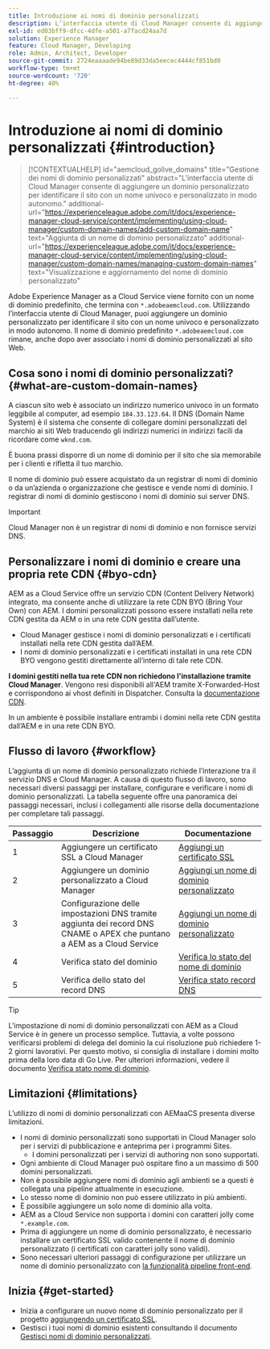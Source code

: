 ```yaml
---
title: Introduzione ai nomi di dominio personalizzati
description: L’interfaccia utente di Cloud Manager consente di aggiungere un dominio personalizzato per identificare il sito con un nome univoco e personalizzato in modo autonomo.
exl-id: ed03bff9-dfcc-4dfe-a501-a7facd24aa7d
solution: Experience Manager
feature: Cloud Manager, Developing
role: Admin, Architect, Developer
source-git-commit: 2724eaaaade94be89d33da5eecec4444cf851bd0
workflow-type: tm+mt
source-wordcount: '720'
ht-degree: 40%

---
```



# Introduzione ai nomi di dominio personalizzati {#introduction}

>[!CONTEXTUALHELP]
>id="aemcloud_golive_domains"
>title="Gestione dei nomi di dominio personalizzati"
>abstract="L’interfaccia utente di Cloud Manager consente di aggiungere un dominio personalizzato per identificare il sito con un nome univoco e personalizzato in modo autonomo."
>additional-url="https://experienceleague.adobe.com/it/docs/experience-manager-cloud-service/content/implementing/using-cloud-manager/custom-domain-names/add-custom-domain-name" text="Aggiunta di un nome di dominio personalizzato"
>additional-url="https://experienceleague.adobe.com/it/docs/experience-manager-cloud-service/content/implementing/using-cloud-manager/custom-domain-names/managing-custom-domain-names" text="Visualizzazione e aggiornamento del nome di dominio personalizzato"

Adobe Experience Manager as a Cloud Service viene fornito con un nome di dominio predefinito, che termina con `*.adobeaemcloud.com`. Utilizzando l’interfaccia utente di Cloud Manager, puoi aggiungere un dominio personalizzato per identificare il sito con un nome univoco e personalizzato in modo autonomo. Il nome di dominio predefinito `*.adobeaemcloud.com` rimane, anche dopo aver associato i nomi di dominio personalizzati al sito Web.

## Cosa sono i nomi di dominio personalizzati? {#what-are-custom-domain-names}

A ciascun sito web è associato un indirizzo numerico univoco in un formato leggibile al computer, ad esempio `184.33.123.64`. Il DNS (Domain Name System) è il sistema che consente di collegare domini personalizzati del marchio ai siti Web traducendo gli indirizzi numerici in indirizzi facili da ricordare come `wknd.com`.

È buona prassi disporre di un nome di dominio per il sito che sia memorabile per i clienti e rifletta il tuo marchio.

Il nome di dominio può essere acquistato da un registrar di nomi di dominio o da un’azienda o organizzazione che gestisce e vende nomi di dominio. I registrar di nomi di dominio gestiscono i nomi di dominio sui server DNS.

>[!IMPORTANT]
>
>Cloud Manager non è un registrar di nomi di dominio e non fornisce servizi DNS.

## Personalizzare i nomi di dominio e creare una propria rete CDN {#byo-cdn}

AEM as a Cloud Service offre un servizio CDN (Content Delivery Network) integrato, ma consente anche di utilizzare la rete CDN BYO (Bring Your Own) con AEM. I domini personalizzati possono essere installati nella rete CDN gestita da AEM o in una rete CDN gestita dall’utente.

* Cloud Manager gestisce i nomi di dominio personalizzati e i certificati installati nella rete CDN gestita dall’AEM.
* I nomi di dominio personalizzati e i certificati installati in una rete CDN BYO vengono gestiti direttamente all’interno di tale rete CDN.

**I domini gestiti nella tua rete CDN non richiedono l&#39;installazione tramite Cloud Manager**. Vengono resi disponibili all&#39;AEM tramite X-Forwarded-Host e corrispondono ai vhost definiti in Dispatcher. Consulta la [documentazione CDN](/help/implementing/dispatcher/cdn.md).

In un ambiente è possibile installare entrambi i domini nella rete CDN gestita dall’AEM e in una rete CDN BYO.

## Flusso di lavoro {#workflow}

L’aggiunta di un nome di dominio personalizzato richiede l’interazione tra il servizio DNS e Cloud Manager. A causa di questo flusso di lavoro, sono necessari diversi passaggi per installare, configurare e verificare i nomi di dominio personalizzati. La tabella seguente offre una panoramica dei passaggi necessari, inclusi i collegamenti alle risorse della documentazione per completare tali passaggi.

| Passaggio | Descrizione | Documentazione |
| --- | --- | --- |
| 1 | Aggiungere un certificato SSL a Cloud Manager | [Aggiungi un certificato SSL](/help/implementing/cloud-manager/managing-ssl-certifications/add-ssl-certificate.md) |
| 2 | Aggiungere un dominio personalizzato a Cloud Manager | [Aggiungi un nome di dominio personalizzato](/help/implementing/cloud-manager/custom-domain-names/add-custom-domain-name.md) |
| 3 | Configurazione delle impostazioni DNS tramite aggiunta dei record DNS CNAME o APEX che puntano a AEM as a Cloud Service | [Aggiungi un nome di dominio personalizzato](/help/implementing/cloud-manager/custom-domain-names/add-custom-domain-name.md) |
| 4 | Verifica stato del dominio | [Verifica lo stato del nome di dominio](/help/implementing/cloud-manager/custom-domain-names/check-domain-name-status.md) |
| 5 | Verifica dello stato del record DNS | [Verifica stato record DNS](/help/implementing/cloud-manager/custom-domain-names/check-dns-record-status.md) |

>[!TIP]
>
>L’impostazione di nomi di dominio personalizzati con AEM as a Cloud Service è in genere un processo semplice. Tuttavia, a volte possono verificarsi problemi di delega del dominio la cui risoluzione può richiedere 1-2 giorni lavorativi. Per questo motivo, si consiglia di installare i domini molto prima della loro data di Go Live. Per ulteriori informazioni, vedere il documento [Verifica stato nome di dominio](/help/implementing/cloud-manager/custom-domain-names/check-domain-name-status.md).

## Limitazioni {#limitations}

L’utilizzo di nomi di dominio personalizzati con AEMaaCS presenta diverse limitazioni.

* I nomi di dominio personalizzati sono supportati in Cloud Manager solo per i servizi di pubblicazione e anteprima per i programmi Sites.
   * I domini personalizzati per i servizi di authoring non sono supportati.
* Ogni ambiente di Cloud Manager può ospitare fino a un massimo di 500 domini personalizzati.
* Non è possibile aggiungere nomi di dominio agli ambienti se a questi è collegata una pipeline attualmente in esecuzione.
* Lo stesso nome di dominio non può essere utilizzato in più ambienti.
* È possibile aggiungere un solo nome di dominio alla volta.
* AEM as a Cloud Service non supporta i domini con caratteri jolly come `*.example.com`.
* Prima di aggiungere un nome di dominio personalizzato, è necessario installare un certificato SSL valido contenente il nome di dominio personalizzato (i certificati con caratteri jolly sono validi).
* Sono necessari ulteriori passaggi di configurazione per utilizzare un nome di dominio personalizzato con [la funzionalità pipeline front-end](/help/sites-cloud/administering/site-creation/enable-front-end-pipeline.md#custom-domains).

## Inizia {#get-started}

* Inizia a configurare un nuovo nome di dominio personalizzato per il progetto [aggiungendo un certificato SSL](/help/implementing/cloud-manager/managing-ssl-certifications/add-ssl-certificate.md).
* Gestisci i tuoi nomi di dominio esistenti consultando il documento [Gestisci nomi di dominio personalizzati](/help/implementing/cloud-manager/custom-domain-names/managing-custom-domain-names.md).
